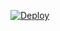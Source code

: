 [![Deploy](https://www.herokucdn.com/deploy/button.svg)](https://dashboard.heroku.com/new?template=https://github.com/chintuwithmintu/drm2)
